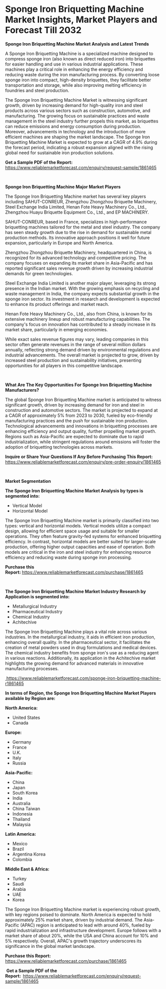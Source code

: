 <p><h1>Sponge Iron Briquetting Machine Market Insights, Market Players and Forecast Till 2032</h1></p><p><strong>Sponge Iron Briquetting Machine Market Analysis and Latest Trends</strong></p>
<p><p>A Sponge Iron Briquetting Machine is a specialized machine designed to compress sponge iron (also known as direct reduced iron) into briquettes for easier handling and use in various industrial applications. These machines play a critical role in enhancing the energy efficiency and reducing waste during the iron manufacturing process. By converting loose sponge iron into compact, high-density briquettes, they facilitate better transportation and storage, while also improving melting efficiency in foundries and steel production.</p><p>The Sponge Iron Briquetting Machine Market is witnessing significant growth, driven by increasing demand for high-quality iron and steel products across various sectors such as construction, automotive, and manufacturing. The growing focus on sustainable practices and waste management in the steel industry further propels this market, as briquettes can reduce emissions and energy consumption during production. Moreover, advancements in technology and the introduction of more efficient machines are shaping the market landscape. The Sponge Iron Briquetting Machine Market is expected to grow at a CAGR of 4.9% during the forecast period, indicating a robust expansion aligned with the rising global need for sustainable iron production solutions.</p></p>
<p><strong>Get a Sample PDF of the Report:&nbsp;</strong> <a href="https://www.reliablemarketforecast.com/enquiry/request-sample/1861465?utm_campaign=2397&utm_medium=2&utm_source=Github&utm_content=ia&utm_term=16042025&utm_id=sponge-iron-briquetting-machine">https://www.reliablemarketforecast.com/enquiry/request-sample/1861465</a></p>
<p>&nbsp;</p>
<p><strong>Sponge Iron Briquetting Machine Major Market Players</strong></p>
<p><p>The Sponge Iron Briquetting Machine market has several key players including SAHUT-CONREUR, Zhengzhou Zhongzhou Briquette Machinery, Steel Exchange India Limited, Henan Fote Heavy Machinery Co., Ltd., Zhengzhou Huayu Briquette Equipment Co., Ltd., and EP MACHINERY. </p><p>SAHUT-CONREUR, based in France, specializes in high-performance briquetting machines tailored for the metal and steel industry. The company has seen steady growth due to the rise in demand for sustainable metal production methods. Its innovative approach positions it well for future expansion, particularly in Europe and North America.</p><p>Zhengzhou Zhongzhou Briquette Machinery, headquartered in China, is recognized for its advanced technology and competitive pricing. The company focuses on expanding its market share in Asia-Pacific and has reported significant sales revenue growth driven by increasing industrial demands for green technologies.</p><p>Steel Exchange India Limited is another major player, leveraging its strong presence in the Indian market. With the growing emphasis on recycling and waste management in India, the company expects substantial growth in the sponge iron sector. Its investment in research and development is expected to enhance its product offerings and market reach.</p><p>Henan Fote Heavy Machinery Co., Ltd., also from China, is known for its extensive machinery lineup and robust manufacturing capabilities. The company's focus on innovation has contributed to a steady increase in its market share, particularly in emerging economies.</p><p>While exact sales revenue figures may vary, leading companies in this sector often generate revenues in the range of several million dollars annually, reflecting strong demand driven by environmental regulations and industrial advancements. The overall market is projected to grow, driven by increased steel production and sustainability initiatives, presenting opportunities for all players in this competitive landscape.</p></p>
<p>&nbsp;</p>
<p><strong>What Are The Key Opportunities For Sponge Iron Briquetting Machine Manufacturers?</strong></p>
<p><p>The global Sponge Iron Briquetting Machine market is anticipated to witness significant growth, driven by increasing demand for iron and steel in construction and automotive sectors. The market is projected to expand at a CAGR of approximately 5% from 2023 to 2030, fueled by eco-friendly manufacturing practices and the push for sustainable iron production. Technological advancements and innovations in briquetting processes are enhancing efficiency and output quality, further propelling market growth. Regions such as Asia-Pacific are expected to dominate due to rapid industrialization, while stringent regulations around emissions will foster the adoption of briquetting technologies across markets.</p></p>
<p><strong>Inquire or Share Your Questions If Any Before Purchasing This Report:</strong> <a href="https://www.reliablemarketforecast.com/enquiry/pre-order-enquiry/1861465?utm_campaign=2397&utm_medium=2&utm_source=Github&utm_content=ia&utm_term=16042025&utm_id=sponge-iron-briquetting-machine">https://www.reliablemarketforecast.com/enquiry/pre-order-enquiry/1861465</a></p>
<p>&nbsp;</p>
<p><strong>Market Segmentation</strong></p>
<p><strong>The Sponge Iron Briquetting Machine Market Analysis by types is segmented into:</strong></p>
<p><ul><li>Vertical Model</li><li>Horizontal Model</li></ul></p>
<p><p>The Sponge Iron Briquetting Machine market is primarily classified into two types: vertical and horizontal models. Vertical models utilize a compact design, allowing for efficient space usage and suitable for smaller operations. They often feature gravity-fed systems for enhanced briquetting efficiency. In contrast, horizontal models are better suited for larger-scale production, offering higher output capacities and ease of operation. Both models are critical in the iron and steel industry for enhancing resource efficiency and reducing waste during sponge iron processing.</p></p>
<p><strong>Purchase this Report:&nbsp;</strong><a href="https://www.reliablemarketforecast.com/purchase/1861465?utm_campaign=2397&utm_medium=2&utm_source=Github&utm_content=ia&utm_term=16042025&utm_id=sponge-iron-briquetting-machine">https://www.reliablemarketforecast.com/purchase/1861465</a></p>
<p>&nbsp;</p>
<p><strong>The Sponge Iron Briquetting Machine Market Industry Research by Application is segmented into:</strong></p>
<p><ul><li>Metallurgical Industry</li><li>Pharmaceutical Industry</li><li>Chemical Industry</li><li>Achitechive</li></ul></p>
<p><p>The Sponge Iron Briquetting Machine plays a vital role across various industries. In the metallurgical industry, it aids in efficient iron production, enhancing overall quality. In the pharmaceutical sector, it facilitates the creation of metal powders used in drug formulations and medical devices. The chemical industry benefits from sponge iron's use as a reducing agent in various reactions. Additionally, its application in the Achitechive market highlights the growing demand for advanced materials in innovative manufacturing processes.</p></p>
<p><a href="https://www.reliablemarketforecast.com/sponge-iron-briquetting-machine-r1861465?utm_campaign=2397&utm_medium=2&utm_source=Github&utm_content=ia&utm_term=16042025&utm_id=sponge-iron-briquetting-machine">&nbsp;https://www.reliablemarketforecast.com/sponge-iron-briquetting-machine-r1861465</a></p>
<p><strong>In terms of Region, the Sponge Iron Briquetting Machine Market Players available by Region are:</strong></p>
<p>
    <p> <strong> North America: </strong>
        <ul>
            <li>United States</li>
            <li>Canada</li>
        </ul>
        </p> 
    <p> <strong> Europe: </strong>
        <ul>
            <li>Germany</li>
            <li>France</li>
            <li>U.K.</li>
            <li>Italy</li>
            <li>Russia</li>
        </ul>
        </p> 
    <p> <strong> Asia-Pacific: </strong>
        <ul>
            <li>China</li>
            <li>Japan</li>
            <li>South Korea</li>
            <li>India</li>
            <li>Australia</li>
            <li>China Taiwan</li>
            <li>Indonesia</li>
            <li>Thailand</li>
            <li>Malaysia</li>
        </ul>
        </p> 
    <p> <strong> Latin America: </strong>
        <ul>
            <li>Mexico</li>
            <li>Brazil</li>
            <li>Argentina Korea</li>
            <li>Colombia</li>
        </ul>
        </p> 
    <p> <strong> Middle East & Africa: </strong>
        <ul>
            <li>Turkey</li>
            <li>Saudi</li>
            <li>Arabia</li>
            <li>UAE</li>
            <li>Korea</li>
        </ul>
    </p>
    </p>
<p><p>The Sponge Iron Briquetting Machine market is experiencing robust growth, with key regions poised to dominate. North America is expected to hold approximately 25% market share, driven by industrial demand. The Asia-Pacific (APAC) region is anticipated to lead with around 40%, fueled by rapid industrialization and infrastructure development. Europe follows with a market share of about 20%, while the USA and China account for 10% and 5% respectively. Overall, APAC's growth trajectory underscores its significance in the global market landscape.</p></p>
<p><strong>Purchase this Report: </strong><a href="https://www.reliablemarketforecast.com/purchase/1861465?utm_campaign=2397&utm_medium=2&utm_source=Github&utm_content=ia&utm_term=16042025&utm_id=sponge-iron-briquetting-machine">https://www.reliablemarketforecast.com/purchase/1861465</a></p>
<p>&nbsp;<strong>Get a Sample PDF of the Report:&nbsp;&nbsp;</strong><a href="https://www.reliablemarketforecast.com/enquiry/request-sample/1861465?utm_campaign=2397&utm_medium=2&utm_source=Github&utm_content=ia&utm_term=16042025&utm_id=sponge-iron-briquetting-machine">https://www.reliablemarketforecast.com/enquiry/request-sample/1861465</a></p>
<p><strong></strong></p>
<p><p></p><p></p><p></p></p>